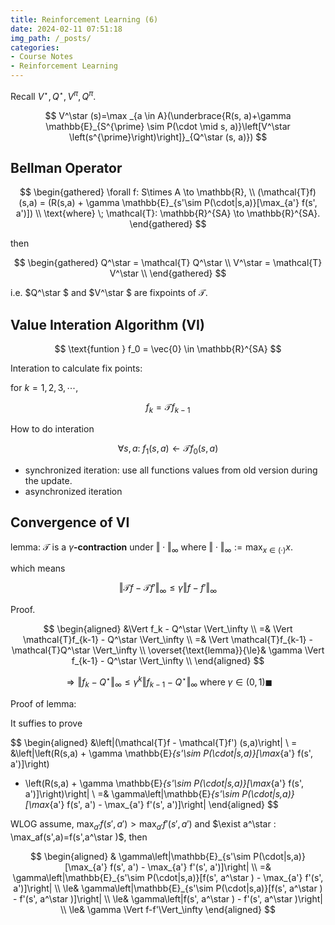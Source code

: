 ```yaml
---
title: Reinforcement Learning (6)
date: 2024-02-11 07:51:18
img_path: /_posts/
categories:
- Course Notes
- Reinforcement Learning
---
```


Recall $V^\star , Q^\star , V^\pi, Q^\pi$.

$$
V^\star (s)=\max _{a \in A}(\underbrace{R(s, a)+\gamma \mathbb{E}_{S^{\prime} \sim P(\cdot \mid s, a)}\left[V^\star \left(s^{\prime}\right)\right]}_{Q^\star (s, a)})
$$

## Bellman Operator

$$
\begin{gathered}
\forall f: S\times A \to \mathbb{R}, \\
(\mathcal{T}f) (s,a) = (R(s,a) + \gamma \mathbb{E}_{s'\sim P(\cdot|s,a)}[\max_{a'} f(s', a')]) \\
\text{where} \; \mathcal{T}: \mathbb{R}^{SA} \to \mathbb{R}^{SA}.
\end{gathered}
$$

then

$$
\begin{gathered}
Q^\star  = \mathcal{T} Q^\star  \\
V^\star  = \mathcal{T} V^\star  \\
\end{gathered}
$$

i.e. $Q^\star $ and $V^\star $ are fixpoints of $\mathcal{T}$.

## Value Interation Algorithm (VI)

$$
\text{funtion } f_0 = \vec{0} \in \mathbb{R}^{SA} 
$$

Interation to calculate fix points:

for $k = 1,2,3, \cdots$,

$$
f_k = \mathcal{T} f_{k-1}
$$

How to do interation

$$
\forall s,a: \; f_1(s,a) \leftarrow \mathcal{T} f_0(s,a)
$$

- synchronized iteration: use all functions values from old version during the update.
- asynchronized iteration

## Convergence of VI

lemma: $\mathcal{T}$ is a $\gamma$**-contraction** under $\Vert \cdot\Vert _{\infty}$ where $\Vert \cdot\Vert _{\infty} := \max_{x\in (\cdot)}x$.

which means 

$$
\Vert \mathcal{T}f-\mathcal{T}f'\Vert _{\infty}\leq\gamma\Vert f-f'\Vert _{\infty}
$$

Proof.

$$
\begin{aligned}
&\Vert f_k - Q^\star  \Vert_\infty  \\
=& \Vert \mathcal{T}f_{k-1} - Q^\star \Vert_\infty \\
=& \Vert \mathcal{T}f_{k-1} - \mathcal{T}Q^\star \Vert_\infty \\
\overset{\text{lemma}}{\le}& \gamma \Vert f_{k-1} - Q^\star \Vert_\infty \\
\end{aligned}
$$

$$
\Rightarrow \Vert f_k-Q^\star \Vert_\infty \le \gamma^k \Vert f_{k-1} -Q^\star \Vert_\infty \; \text{where}\; \gamma \in (0,1) \blacksquare
$$

Proof of lemma:

It suffies to prove 

$$
\begin{aligned}
&\left|(\mathcal{T}f - \mathcal{T}f') (s,a)\right| \\
= &\left|\left(R(s,a) + \gamma \mathbb{E}_{s'\sim P(\cdot|s,a)}[\max_{a'} f(s', a')]\right)
- \left(R(s,a) + \gamma \mathbb{E}_{s'\sim P(\cdot|s,a)}[\max_{a'} f(s', a')]\right)\right| \\
=& \gamma\left|\mathbb{E}_{s'\sim P(\cdot|s,a)}[\max_{a'} f(s', a') - \max_{a'} f'(s', a')]\right|
\end{aligned}
$$

$\text{WLOG}$ assume, $\max_{a'} f(s', a') > \max_{a'} f'(s', a')$ and $\exist a^\star : \max_af(s',a)=f(s',a^\star )$, then

$$
\begin{aligned}
& \gamma\left|\mathbb{E}_{s'\sim P(\cdot|s,a)}[\max_{a'} f(s', a') - \max_{a'} f'(s', a')]\right| \\
=& \gamma\left|\mathbb{E}_{s'\sim P(\cdot|s,a)}[f(s', a^\star ) - \max_{a'} f'(s', a')]\right| \\
\le& \gamma\left|\mathbb{E}_{s'\sim P(\cdot|s,a)}[f(s', a^\star ) - f'(s', a^\star )]\right| \\
\le& \gamma\left|f(s', a^\star ) - f'(s', a^\star )\right| \\
\le& \gamma \Vert f-f'\Vert_\infty
\end{aligned}
$$